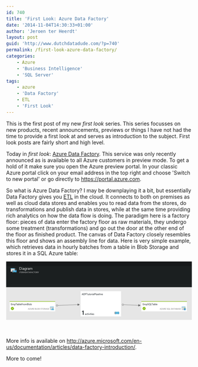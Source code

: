```yaml
---
id: 740
title: 'First Look: Azure Data Factory'
date: '2014-11-04T14:30:33+01:00'
author: 'Jeroen ter Heerdt'
layout: post
guid: 'http://www.dutchdatadude.com/?p=740'
permalink: /first-look-azure-data-factory/
categories:
    - Azure
    - 'Business Intelligence'
    - 'SQL Server'
tags:
    - azure
    - 'Data Factory'
    - ETL
    - 'First Look'
---
```


This is the first post of my new <em>first look</em> series. This series focusses on new products, recent announcements, previews or things I have not had the time to provide a first look at and serves as introduction to the subject.
First look posts are fairly short and high level.

Today in <em>first look</em>: <a href="http://azure.microsoft.com/en-us/services/data-factory/">Azure Data Factory</a>. This service was only recently announced as is available to all Azure customers in preview mode. To get a hold of it make sure you open the Azure preview portal. In your classic Azure portal click on your email address in the top right and choose 'Switch to new portal' or go directly to <a href="https://portal.azure.com">https://portal.azure.com</a>.

So what is Azure Data Factory? I may be downplaying it a bit, but essentially Data Factory gives you <a href="http://en.wikipedia.org/wiki/Extract,_transform,_load">ETL</a> in the cloud. It connects to both on premises as well as cloud data stores and enables you to read data from the stores, do transformations and publish data in stores, while at the same time providing rich analytics on how the data flow is doing. The paradigm here is a factory floor: pieces of data enter the factory floor as raw materials, they undergo some treatment (transformations) and go out the door at the other end of the floor as finished product. The canvas of Data Factory closely resembles this floor and shows an assembly line for data. Here is very simple example, which retrieves data in hourly batches from a table in Blob Storage and stores it in a SQL Azure table:

<img src="../wp-content/uploads/2014/10/103114_1517_FirstLookAz1.png" alt="" />

&nbsp;

More info is available on <a href="http://azure.microsoft.com/en-us/documentation/articles/data-factory-introduction/">http://azure.microsoft.com/en-us/documentation/articles/data-factory-introduction/</a>.

More to come!

&nbsp;